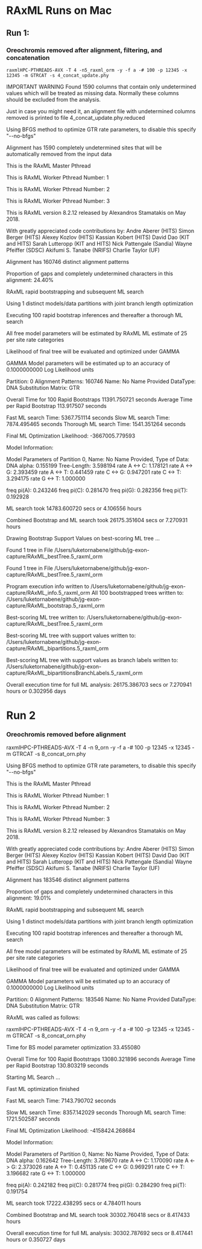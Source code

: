 # RAxML Runs on Mac

## Run 1:
### Oreochromis removed after alignment, filtering, and concatenation
`raxmlHPC-PTHREADS-AVX -T 4 -n5_raxml_orm -y -f a -# 100 -p 12345 -x 12345 -m GTRCAT -s 4_concat_update.phy`

IMPORTANT WARNING
Found 1590 columns that contain only undetermined values which will be treated as missing data.
Normally these columns should be excluded from the analysis.

Just in case you might need it, an alignment file with
undetermined columns removed is printed to file 4_concat_update.phy.reduced

Using BFGS method to optimize GTR rate parameters, to disable this specify "--no-bfgs"


Alignment has 1590 completely undetermined sites that will be automatically removed from the input data


This is the RAxML Master Pthread

This is RAxML Worker Pthread Number: 1

This is RAxML Worker Pthread Number: 2

This is RAxML Worker Pthread Number: 3


This is RAxML version 8.2.12 released by Alexandros Stamatakis on May 2018.

With greatly appreciated code contributions by:
Andre Aberer      (HITS)
Simon Berger      (HITS)
Alexey Kozlov     (HITS)
Kassian Kobert    (HITS)
David Dao         (KIT and HITS)
Sarah Lutteropp   (KIT and HITS)
Nick Pattengale   (Sandia)
Wayne Pfeiffer    (SDSC)
Akifumi S. Tanabe (NRIFS)
Charlie Taylor    (UF)


Alignment has 160746 distinct alignment patterns

Proportion of gaps and completely undetermined characters in this alignment: 24.40%

RAxML rapid bootstrapping and subsequent ML search

Using 1 distinct models/data partitions with joint branch length optimization



Executing 100 rapid bootstrap inferences and thereafter a thorough ML search

All free model parameters will be estimated by RAxML
ML estimate of 25 per site rate categories

Likelihood of final tree will be evaluated and optimized under GAMMA

GAMMA Model parameters will be estimated up to an accuracy of 0.1000000000 Log Likelihood units

Partition: 0
Alignment Patterns: 160746
Name: No Name Provided
DataType: DNA
Substitution Matrix: GTR

Overall Time for 100 Rapid Bootstraps 11391.750721 seconds
Average Time per Rapid Bootstrap 113.917507 seconds

Fast ML search Time: 5367.751114 seconds
Slow ML search Time: 7874.495465 seconds
Thorough ML search Time: 1541.351264 seconds

Final ML Optimization Likelihood: -3667005.779593

Model Information:

Model Parameters of Partition 0, Name: No Name Provided, Type of Data: DNA
alpha: 0.155199
Tree-Length: 3.598194
rate A <-> C: 1.178121
rate A <-> G: 2.393459
rate A <-> T: 0.441459
rate C <-> G: 0.947201
rate C <-> T: 3.294175
rate G <-> T: 1.000000

freq pi(A): 0.243246
freq pi(C): 0.281470
freq pi(G): 0.282356
freq pi(T): 0.192928


ML search took 14783.600720 secs or 4.106556 hours

Combined Bootstrap and ML search took 26175.351604 secs or 7.270931 hours

Drawing Bootstrap Support Values on best-scoring ML tree ...



Found 1 tree in File /Users/luketornabene/github/jg-exon-capture/RAxML_bestTree.5_raxml_orm



Found 1 tree in File /Users/luketornabene/github/jg-exon-capture/RAxML_bestTree.5_raxml_orm

Program execution info written to /Users/luketornabene/github/jg-exon-capture/RAxML_info.5_raxml_orm
All 100 bootstrapped trees written to: /Users/luketornabene/github/jg-exon-capture/RAxML_bootstrap.5_raxml_orm

Best-scoring ML tree written to: /Users/luketornabene/github/jg-exon-capture/RAxML_bestTree.5_raxml_orm

Best-scoring ML tree with support values written to: /Users/luketornabene/github/jg-exon-capture/RAxML_bipartitions.5_raxml_orm

Best-scoring ML tree with support values as branch labels written to: /Users/luketornabene/github/jg-exon-capture/RAxML_bipartitionsBranchLabels.5_raxml_orm

Overall execution time for full ML analysis: 26175.386703 secs or 7.270941 hours or 0.302956 days

# Run 2
### Oreochromis removed before alignment
raxmlHPC-PTHREADS-AVX -T 4 -n 9_orn -y -f a -# 100 -p 12345 -x 12345 -m GTRCAT -s 8_concat_orn.phy


Using BFGS method to optimize GTR rate parameters, to disable this specify "--no-bfgs"


This is the RAxML Master Pthread

This is RAxML Worker Pthread Number: 1

This is RAxML Worker Pthread Number: 2

This is RAxML Worker Pthread Number: 3


This is RAxML version 8.2.12 released by Alexandros Stamatakis on May 2018.

With greatly appreciated code contributions by:
Andre Aberer      (HITS)
Simon Berger      (HITS)
Alexey Kozlov     (HITS)
Kassian Kobert    (HITS)
David Dao         (KIT and HITS)
Sarah Lutteropp   (KIT and HITS)
Nick Pattengale   (Sandia)
Wayne Pfeiffer    (SDSC)
Akifumi S. Tanabe (NRIFS)
Charlie Taylor    (UF)


Alignment has 183546 distinct alignment patterns

Proportion of gaps and completely undetermined characters in this alignment: 19.01%

RAxML rapid bootstrapping and subsequent ML search

Using 1 distinct models/data partitions with joint branch length optimization



Executing 100 rapid bootstrap inferences and thereafter a thorough ML search

All free model parameters will be estimated by RAxML
ML estimate of 25 per site rate categories

Likelihood of final tree will be evaluated and optimized under GAMMA

GAMMA Model parameters will be estimated up to an accuracy of 0.1000000000 Log Likelihood units

Partition: 0
Alignment Patterns: 183546
Name: No Name Provided
DataType: DNA
Substitution Matrix: GTR




RAxML was called as follows:

raxmlHPC-PTHREADS-AVX -T 4 -n 9_orn -y -f a -# 100 -p 12345 -x 12345 -m GTRCAT -s 8_concat_orn.phy



Time for BS model parameter optimization 33.455080

Overall Time for 100 Rapid Bootstraps 13080.321896 seconds
Average Time per Rapid Bootstrap 130.803219 seconds

Starting ML Search ...

Fast ML optimization finished

Fast ML search Time: 7143.790702 seconds

Slow ML search Time: 8357.142029 seconds
Thorough ML search Time: 1721.502587 seconds

Final ML Optimization Likelihood: -4158424.268684

Model Information:

Model Parameters of Partition 0, Name: No Name Provided, Type of Data: DNA
alpha: 0.162642
Tree-Length: 3.769670
rate A <-> C: 1.170090
rate A <-> G: 2.373026
rate A <-> T: 0.451135
rate C <-> G: 0.969291
rate C <-> T: 3.196682
rate G <-> T: 1.000000

freq pi(A): 0.242182
freq pi(C): 0.281774
freq pi(G): 0.284290
freq pi(T): 0.191754


ML search took 17222.438295 secs or 4.784011 hours

Combined Bootstrap and ML search took 30302.760418 secs or 8.417433 hours

Overall execution time for full ML analysis: 30302.787692 secs or 8.417441 hours or 0.350727 days

